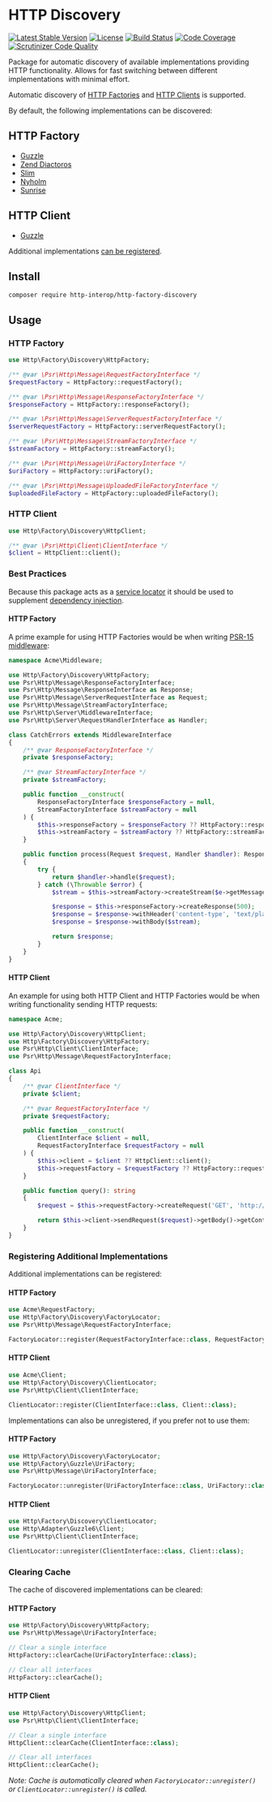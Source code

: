 # HTTP Discovery

[![Latest Stable Version](https://img.shields.io/packagist/v/http-interop/http-factory-discovery.svg)](https://packagist.org/packages/http-interop/http-factory-discovery)
[![License](https://img.shields.io/packagist/l/http-interop/http-factory-discovery.svg)](https://github.com/http-interop/http-factory-discovery/blob/master/LICENSE)
[![Build Status](https://travis-ci.org/http-interop/http-factory-discovery.svg)](https://travis-ci.org/http-interop/http-factory-discovery)
[![Code Coverage](https://scrutinizer-ci.com/g/http-interop/http-factory-discovery/badges/coverage.png?b=master)](https://scrutinizer-ci.com/g/http-interop/http-factory-discovery/?branch=master)
[![Scrutinizer Code Quality](https://scrutinizer-ci.com/g/http-interop/http-factory-discovery/badges/quality-score.png?b=master)](https://scrutinizer-ci.com/g/http-interop/http-factory-discovery/?branch=master)

Package for automatic discovery of available implementations providing HTTP
functionality. Allows for fast switching between different implementations with
minimal effort.

Automatic discovery of [HTTP Factories][psr17] and [HTTP Clients][psr18] is
supported.

By default, the following implementations can be discovered:

## HTTP Factory

- [Guzzle](https://github.com/http-interop/http-factory-guzzle)
- [Zend Diactoros](https://github.com/http-interop/http-factory-diactoros)
- [Slim](https://github.com/http-interop/http-factory-slim)
- [Nyholm](https://github.com/Nyholm/psr7)
- [Sunrise](https://github.com/sunrise-php/http-factory)

## HTTP Client

- [Guzzle](https://github.com/php-http/guzzle6-adapter)

Additional implementations [can be registered][add-implementations].

[add-implementations]: #registering-additional-implementations
[psr17]: https://www.php-fig.org/psr/psr-17/
[psr18]: https://www.php-fig.org/psr/psr-18/

## Install

```
composer require http-interop/http-factory-discovery
```

## Usage

### HTTP Factory

```php
use Http\Factory\Discovery\HttpFactory;

/** @var \Psr\Http\Message\RequestFactoryInterface */
$requestFactory = HttpFactory::requestFactory();

/** @var \Psr\Http\Message\ResponseFactoryInterface */
$responseFactory = HttpFactory::responseFactory();

/** @var \Psr\Http\Message\ServerRequestFactoryInterface */
$serverRequestFactory = HttpFactory::serverRequestFactory();

/** @var \Psr\Http\Message\StreamFactoryInterface */
$streamFactory = HttpFactory::streamFactory();

/** @var \Psr\Http\Message\UriFactoryInterface */
$uriFactory = HttpFactory::uriFactory();

/** @var \Psr\Http\Message\UploadedFileFactoryInterface */
$uploadedFileFactory = HttpFactory::uploadedFileFactory();
```

### HTTP Client

```php
use Http\Factory\Discovery\HttpClient;

/** @var \Psr\Http\Client\ClientInterface */
$client = HttpClient::client();
```

### Best Practices

Because this package acts as a [service locator][service-locator] it should be
used to supplement [dependency injection][dependency-injection].

#### HTTP Factory

A prime example for using HTTP Factories would be when writing
[PSR-15 middleware][psr15]:

```php
namespace Acme\Middleware;

use Http\Factory\Discovery\HttpFactory;
use Psr\Http\Message\ResponseFactoryInterface;
use Psr\Http\Message\ResponseInterface as Response;
use Psr\Http\Message\ServerRequestInterface as Request;
use Psr\Http\Message\StreamFactoryInterface;
use Psr\Http\Server\MiddlewareInterface;
use Psr\Http\Server\RequestHandlerInterface as Handler;

class CatchErrors extends MiddlewareInterface
{
    /** @var ResponseFactoryInterface */
    private $responseFactory;

    /** @var StreamFactoryInterface */
    private $streamFactory;

    public function __construct(
        ResponseFactoryInterface $responseFactory = null,
        StreamFactoryInterface $streamFactory = null
    ) {
        $this->responseFactory = $responseFactory ?? HttpFactory::responseFactory();
        $this->streamFactory = $streamFactory ?? HttpFactory::streamFactory();
    }

    public function process(Request $request, Handler $handler): Response
    {
        try {
            return $handler->handle($request);
        } catch (\Throwable $error) {
            $stream = $this->streamFactory->createStream($e->getMessage());

            $response = $this->responseFactory->createResponse(500);
            $response = $response->withHeader('content-type', 'text/plain');
            $response = $response->withBody($stream);

            return $response;
        }
    }
}

```
[service-locator]: https://en.wikipedia.org/wiki/Service_locator_pattern
[dependency-injection]: https://en.wikipedia.org/wiki/Dependency_injection
[psr15]: https://www.php-fig.org/psr/psr-15/

#### HTTP Client

An example for using both HTTP Client and HTTP Factories would be when writing
functionality sending HTTP requests:

```php
namespace Acme;

use Http\Factory\Discovery\HttpClient;
use Http\Factory\Discovery\HttpFactory;
use Psr\Http\Client\ClientInterface;
use Psr\Http\Message\RequestFactoryInterface;

class Api
{
    /** @var ClientInterface */
    private $client;

    /** @var RequestFactoryInterface */
    private $requestFactory;

    public function __construct(
        ClientInterface $client = null,
        RequestFactoryInterface $requestFactory = null
    ) {
        $this->client = $client ?? HttpClient::client();
        $this->requestFactory = $requestFactory ?? HttpFactory::requestFactory();
    }

    public function query(): string
    {
        $request = $this->requestFactory->createRequest('GET', 'http://acme.com/api');

        return $this->client->sendRequest($request)->getBody()->getContents();
    }
}

```

### Registering Additional Implementations

Additional implementations can be registered:

#### HTTP Factory

```php
use Acme\RequestFactory;
use Http\Factory\Discovery\FactoryLocator;
use Psr\Http\Message\RequestFactoryInterface;

FactoryLocator::register(RequestFactoryInterface::class, RequestFactory::class);
```

#### HTTP Client

```php
use Acme\Client;
use Http\Factory\Discovery\ClientLocator;
use Psr\Http\Client\ClientInterface;

ClientLocator::register(ClientInterface::class, Client::class);
```

Implementations can also be unregistered, if you prefer not to use them:

#### HTTP Factory

```php
use Http\Factory\Discovery\FactoryLocator;
use Http\Factory\Guzzle\UriFactory;
use Psr\Http\Message\UriFactoryInterface;

FactoryLocator::unregister(UriFactoryInterface::class, UriFactory::class);
```

#### HTTP Client

```php
use Http\Factory\Discovery\ClientLocator;
use Http\Adapter\Guzzle6\Client;
use Psr\Http\Client\ClientInterface;

ClientLocator::unregister(ClientInterface::class, Client::class);
```

### Clearing Cache

The cache of discovered implementations can be cleared:

#### HTTP Factory

```php
use Http\Factory\Discovery\HttpFactory;
use Psr\Http\Message\UriFactoryInterface;

// Clear a single interface
HttpFactory::clearCache(UriFactoryInterface::class);

// Clear all interfaces
HttpFactory::clearCache();
```

#### HTTP Client

```php
use Http\Factory\Discovery\HttpClient;
use Psr\Http\Client\ClientInterface;

// Clear a single interface
HttpClient::clearCache(ClientInterface::class);

// Clear all interfaces
HttpClient::clearCache();
```

_Note: Cache is automatically cleared when `FactoryLocator::unregister()` or
`ClientLocator::unregister()` is called._
